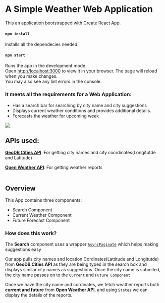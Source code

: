 # A Simple Weather Web Application

This an application bootstrapped with [Create React App](https://github.com/facebook/create-react-app). 

#### `npm install`
Installs all the dependecies needed

#### `npm start`

Runs the app in the development mode.\
Open [http://localhost:3000](http://localhost:3000) to view it in your browser.
The page will reload when you make changes.\
You may also see any lint errors in the console.



### It meets all the requirements for a Web Application:
- Has a search bar for searching by city name and city suggestions
- Displays current weather conditions and provides additional details.
- Forecasts the weather for upcoming week

<!--Image will come here-->
<img src="https://github.com/farhansayyed165/Weather-Application-/blob/main/Final_img.jpg">
<br>

## APIs used:
[<strong>GeoDB Cities API</strong>](https://rapidapi.com/wirefreethought/api/geodb-cities): For getting city names and city coordinates(Longitutde and Latitude)

[<strong>Open Weather API</strong>](https://openweathermap.org/current): For getting weather reports
<br>
<br>


## Overview
This App contains three components:
- Search Component
- Current Weather Component
- Future Forecast Component

### How does this work?
The <strong>Search</strong> component uses a wrapper [`AsyncPaginate`](https://github.com/vtaits/react-select-async-paginate/tree/master/packages/react-select-async-paginate) which helps making suggestions easy
 
Our app pulls city names and location Cordinates(Lattitude and Longitutde) from <strong>GeoDB Cities API</strong> as they are being typed in the search box and displays similar city names as suggestions. Once the city name is submited, the city name passes on to the `Current` and `Future Component`

Once we have the city name and cordinates, we fetch weather reports both <strong>current and future</strong> from <strong>Open Weather API</strong>, and using `States` we can display the details of the reports.

